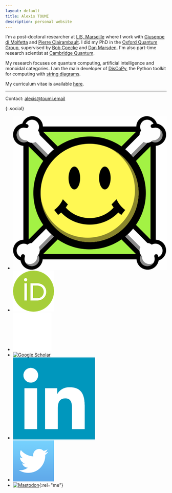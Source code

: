 ```yaml
---
layout: default
title: Alexis TOUMI
description: personal website
---
```


I'm a post-doctoral researcher at [LIS, Marseille](https://www.lis-lab.fr/) where I work with [Giuseppe di Molfetta](https://www.giuseppe-dimolfetta.com/) and [Pierre Clairambault](https://pageperso.lis-lab.fr/pierre.clairambault/).
I did my PhD in the [Oxford Quantum Group](http://www.cs.ox.ac.uk/activities/quantum/), supervised by [Bob Coecke](https://en.wikipedia.org/wiki/Bob_Coecke) and [Dan Marsden](https://stringdiagram.com/).
I'm also part-time research scientist at [Cambridge Quantum](https://cambridgequantum.com).

My research focuses on quantum computing, artificial intelligence and monoidal categories.
I am the main developer of [DisCoPy](https://discopy.org), the Python toolkit for computing with [string diagrams](https://en.wikipedia.org/wiki/String_diagram).

My curriculum vitae is available [here](cv/Alexis-TOUMI.pdf).

---

Contact: [alexis@toumi.email](mailto:alexis@toumi.email)

{:.social}
- [![arXiv](assets/images/arxiv.gif)](https://arxiv.org/search/?query=Alexis+Toumi&searchtype=author)
- [![ORCID](assets/images/orcid.png)](https://orcid.org/0000-0002-7040-4532)
- [![GitHub](assets/images/github.png)](https://github.com/toumix)
- [![Google Scholar](assets/images/scholar.ico)](https://scholar.google.com/citations?user=mWkPOggAAAAJ)
- [![LinkedIn](assets/images/linkedin.png)](https://www.linkedin.com/in/alexistoumi/)
- [![Twitter](assets/images/twitter.png)](https://twitter.com/AlexisToumi)
- [![Mastodon](assets/images/mastodon.ico)](https://mathstodon.xyz/@AlexisToumi){:rel="me"}
